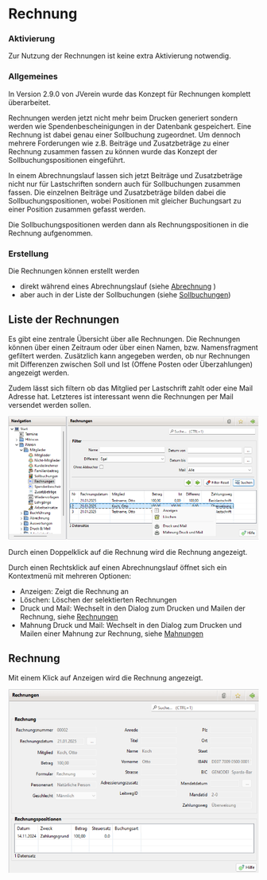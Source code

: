 # Rechnung

### Aktivierung

Zur Nutzung der Rechnungen ist keine extra Aktivierung notwendig.

### Allgemeines

In Version 2.9.0 von JVerein wurde das Konzept für Rechnungen komplett überarbeitet.

Rechnungen werden jetzt nicht mehr beim Drucken generiert sondern werden wie Spendenbescheinigungen in der Datenbank gespeichert. Eine Rechnung ist dabei genau einer Sollbuchung zugeordnet. Um dennoch mehrere Forderungen wie z.B. Beiträge und Zusatzbeträge zu einer Rechnung zusammen fassen zu können wurde das Konzept der Sollbuchungspositionen eingeführt.

In einem Abrechnungslauf lassen sich jetzt Beiträge und Zusatzbeträge nicht nur für Lastschriften sondern auch für Sollbuchungen zusammen fassen. Die einzelnen Beiträge und Zusatzbeträge bilden dabei die Sollbuchungspositionen, wobei Positionen mit gleicher Buchungsart zu einer Position zusammen gefasst werden.

Die Sollbuchungspositionen werden dann als Rechnungspositionen in die Rechnung aufgenommen.

### Erstellung 

Die Rechnungen können erstellt werden
* direkt während eines Abrechnungslauf (siehe [Abrechnung](../abrech/abrechnung.md) )
* aber auch in der Liste der Sollbuchungen (siehe [Sollbuchungen](mitgliedskonto.md))


## Liste der Rechnungen

Es gibt eine zentrale Übersicht über alle Rechnungen. Die Rechnungen können über einen Zeitraum oder über einen Namen, bzw. Namensfragment gefiltert werden. Zusätzlich kann angegeben werden, ob nur Rechnungen mit Differenzen zwischen Soll und Ist \(Offene Posten oder Überzahlungen\) angezeigt werden.

Zudem lässt sich filtern ob das Mitglied per Lastschrift zahlt oder eine Mail Adresse hat. Letzteres ist interessant wenn die Rechnungen per Mail versendet werden sollen.

![](img/RechnungenListeView.png)

Durch einen Doppelklick auf die Rechnung wird die Rechnung angezeigt.

Durch einen Rechtsklick auf einen Abrechnungslauf öffnet sich ein Kontextmenü mit mehreren Optionen:
* Anzeigen: Zeigt die Rechnung an
* Löschen: Löschen der selektierten Rechnungen
* Druck und Mail: Wechselt in den Dialog zum Drucken und Mailen der Rechnung, siehe  [Rechnungen](../druckmail/rechnungen.md)
* Mahnung Druck und Mail: Wechselt in den Dialog zum Drucken und Mailen einer Mahnung zur Rechnung, siehe  [Mahnungen](../druckmail/mahnungen.md)


## Rechnung

Mit einem Klick auf Anzeigen wird die Rechnung angezeigt.

![](img/RechnungView.png)


